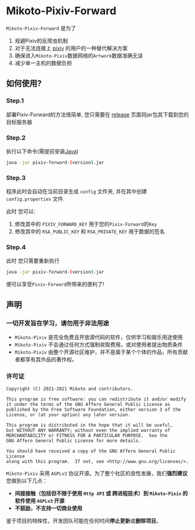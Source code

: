 # Mikoto-Pixiv-Forward

`Mikoto-Pixiv-Forward` 是为了

1. 规避Pixiv的反爬虫机制
2. 对于无法连接上 [pixiv](https://www.pixiv.net) 的用户的一种替代解决方案
3. 确保进入`Mikoto-Pixiv`数据网络的`Artwork`数据准确无误
4. 减少单一主机的数据负担

## 如何使用?

### Step.1

部署Pixiv-Forward的方法很简单, 您只需要在 [release](https://github.com/mikoto2464/pixiv-forward/releases) 页面将jar包其下载到您的目标服务器

### Step.2

执行以下命令(需提前安装[Java](https://openjdk.java.net/))

```bash
java -jar pixiv-forward-(version).jar
```

### Step.3

程序此时会自动在当前目录生成 `config` 文件夹, 并在其中创建 `config.properties` 文件.

此时 您可以:

1. 修改其中的 `PIXIV_FORWARD_KEY` 用于您的`Pixiv-Forward`的`Key`
2. 修改其中的 `RSA_PUBLIC_KEY` 和 `RSA_PRIVATE_KEY` 用于数据的签名

### Step.4

此时 您只需要重新执行

```bash
java -jar pixiv-forward-(version).jar
```

便可以享受`Pixiv-Forward`所带来的便利了!

## 声明

### 一切开发旨在学习，请勿用于非法用途

- `Mikoto-Pixiv` 是完全免费且开放源代码的软件，仅供学习和娱乐用途使用
- `Mikoto-Pixiv` 不会通过任何方式强制收取费用，或对使用者提出物质条件
- `Mikoto-Pixiv` 由整个开源社区维护，并不是属于某个个体的作品，所有贡献者都享有其作品的著作权。

### 许可证

    Copyright (C) 2021-2021 Mikoto and contributors.

    This program is free software: you can redistribute it and/or modify
    it under the terms of the GNU Affero General Public License as
    published by the Free Software Foundation, either version 3 of the
    License, or (at your option) any later version.

    This program is distributed in the hope that it will be useful,
    but WITHOUT ANY WARRANTY; without even the implied warranty of
    MERCHANTABILITY or FITNESS FOR A PARTICULAR PURPOSE.  See the
    GNU Affero General Public License for more details.

    You should have received a copy of the GNU Affero General Public License
    along with this program.  If not, see <http://www.gnu.org/licenses/>.

`Mikoto-Pixiv` 采用 `AGPLv3` 协议开源。为了整个社区的良性发展，我们**强烈建议**您做到以下几点：

- **间接接触（包括但不限于使用 `Http API` 或 跨进程技术）到 `Mikoto-Pixiv` 的软件使用 `AGPLv3` 开源**
- **不鼓励，不支持一切商业使用**

鉴于项目的特殊性，开发团队可能在任何时间**停止更新**或**删除项目**。
